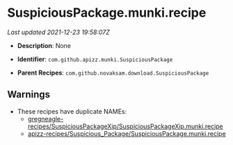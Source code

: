 # SuspiciousPackage.munki.recipe

_Last updated 2021-12-23 19:58:07Z_

- **Description**: None

- **Identifier**: `com.github.apizz.munki.SuspiciousPackage`

- **Parent Recipes**: `com.github.novaksam.download.SuspiciousPackage`

## Warnings

- These recipes have duplicate NAMEs:
    - [gregneagle-recipes/SuspiciousPackageXip/SuspiciousPackageXip.munki.recipe](/autopkg-dupe-tracker/gregneagle-recipes/SuspiciousPackageXip/SuspiciousPackageXip.munki.recipe)
    - [apizz-recipes/Suspicious_Package/SuspiciousPackage.munki.recipe](/autopkg-dupe-tracker/apizz-recipes/Suspicious_Package/SuspiciousPackage.munki.recipe)